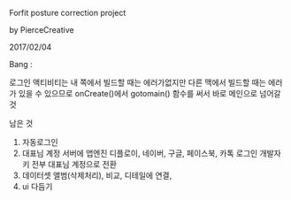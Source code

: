 Forfit posture correction project

by PierceCreative

2017/02/04

Bang :

로그인 액티비티는 내 쪽에서 빌드할 때는 에러가없지만 다른 맥에서 빌드할 때는 에러가 있을 수 있으므로 
onCreate()에서  gotomain() 함수를 써서 바로 메인으로 넘어갈 것

남은 것

1. 자동로그인 <br>
2. 대표님 계정 서버에 앱엔진 디플로이, 네이버, 구글, 페이스북, 카톡 로그인 개발자키 전부 대표님 계정으로 전환<br>
3. 데이터셋 앨범(삭제처리), 비교, 디테일에 연결,<br>
4. ui 다듬기<br>
